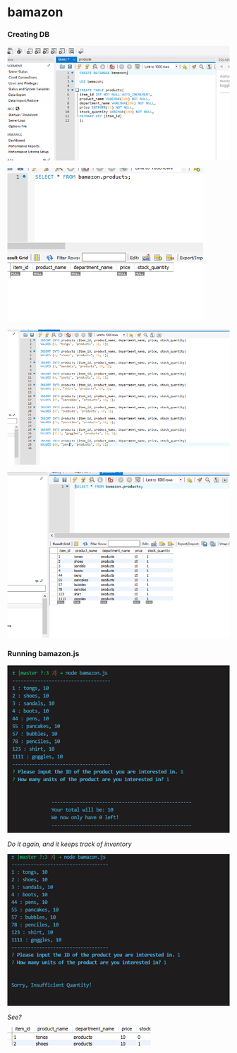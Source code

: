 # bamazon

### Creating DB

![creatingDB](/images/Creating_DB.PNG)

![empty_table](/images/Empty_Table.PNG)

![dummyData1](/images/dummydata.PNG)

![dummydata2](/images/dummydata2.PNG)


### Running bamazon.js

![tongs1](/images/tongs1.PNG)

*Do it again, and it keeps track of inventory*

![tongs2](/images/tongs2.PNG)

*See?*

![tongs3](/images/tongs3.PNG)
